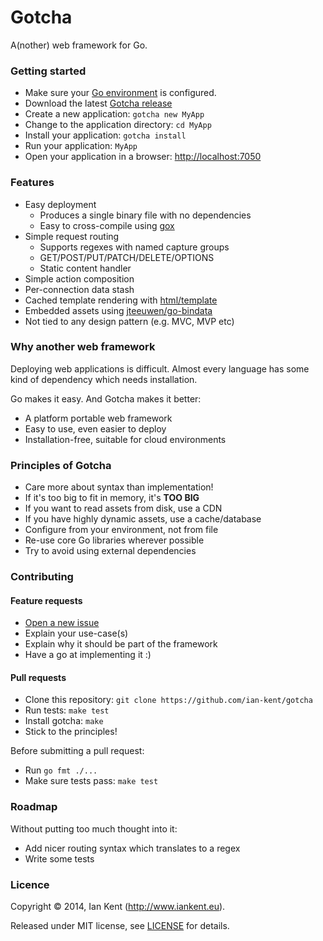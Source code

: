 Gotcha
======

A(nother) web framework for Go.

### Getting started

* Make sure your [Go environment](http://golang.org/doc/install) is configured.
* Download the latest [Gotcha release](https://github.com/ian-kent/gotcha/releases)
* Create a new application: ```gotcha new MyApp```
* Change to the application directory: ```cd MyApp```
* Install your application: ```gotcha install```
* Run your application: ```MyApp```
* Open your application in a browser: [http://localhost:7050](http://localhost:7050)

### Features

* Easy deployment
  * Produces a single binary file with no dependencies
  * Easy to cross-compile using [gox](https://github.com/mitchellh/gox)
* Simple request routing
  * Supports regexes with named capture groups
  * GET/POST/PUT/PATCH/DELETE/OPTIONS
  * Static content handler
* Simple action composition
* Per-connection data stash
* Cached template rendering with [html/template](http://golang.org/pkg/html/template)
* Embedded assets using [jteeuwen/go-bindata](https://github.com/jteeuwen/go-bindata)
* Not tied to any design pattern (e.g. MVC, MVP etc)

### Why another web framework

Deploying web applications is difficult. Almost every language has
some kind of dependency which needs installation.

Go makes it easy. And Gotcha makes it better:

* A platform portable web framework
* Easy to use, even easier to deploy
* Installation-free, suitable for cloud environments

### Principles of Gotcha

* Care more about syntax than implementation!
* If it's too big to fit in memory, it's **TOO BIG**
* If you want to read assets from disk, use a CDN
* If you have highly dynamic assets, use a cache/database
* Configure from your environment, not from file
* Re-use core Go libraries wherever possible
* Try to avoid using external dependencies

### Contributing

#### Feature requests

* [Open a new issue](https://github.com/ian-kent/gotcha/issues/new)
* Explain your use-case(s)
* Explain why it should be part of the framework
* Have a go at implementing it :)

#### Pull requests

* Clone this repository: ```git clone https://github.com/ian-kent/gotcha```
* Run tests: ```make test```
* Install gotcha: ```make```
* Stick to the principles!

Before submitting a pull request:

  * Run ```go fmt ./...```
  * Make sure tests pass: ```make test```

### Roadmap

Without putting too much thought into it:

* Add nicer routing syntax which translates to a regex
* Write some tests

### Licence

Copyright ©‎ 2014, Ian Kent (http://www.iankent.eu).

Released under MIT license, see [LICENSE](LICENSE.md) for details.
